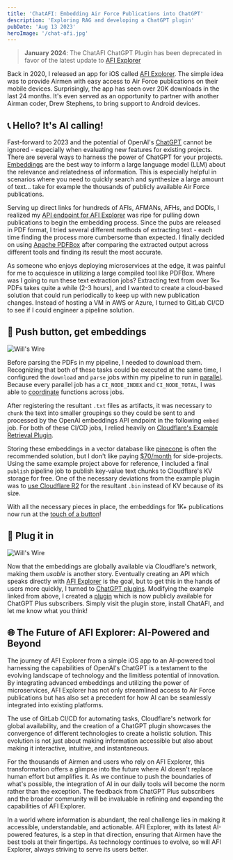 ```yaml
---
title: 'ChatAFI: Embedding Air Force Publications into ChatGPT'
description: 'Exploring RAG and developing a ChatGPT plugin'
pubDate: 'Aug 13 2023'
heroImage: '/chat-afi.jpg'
---
```


> **January 2024**: The ChatAFI ChatGPT Plugin has been deprecated in favor of the latest update to [AFI Explorer](https://afiexplorer.com)

Back in 2020, I released an app for iOS called [AFI Explorer](tab:https://apps.apple.com/us/app/afi-explorer/id1564964107). The simple idea was to provide Airmen with easy access to Air Force publications on their mobile devices. Surprisingly, the app has seen over 20K downloads in the last 24 months. It's even served as an opportunity to partner with another Airman coder, Drew Stephens, to bring support to Android devices.

## 📞 Hello? It's AI calling!

Fast-forward to 2023 and the potential of OpenAI's [ChatGPT](tab:https://openai.com/chatgpt) cannot be ignored - especially when evaluating new features for existing projects. There are several ways to harness the power of ChatGPT for your projects. [Embeddings](tab:https://platform.openai.com/docs/guides/embeddings/what-are-embeddings) are the best way to inform a large language model (LLM) about the relevance and relatedness of information. This is especially helpful in scenarios where you need to quickly search and synthesize a large amount of text... take for example the thousands of publicly available Air Force publications.

Serving up direct links for hundreds of AFIs, AFMANs, AFHs, and DODIs, I realized my [API endpoint for AFI Explorer](tab:https://api.afiexplorer.com/v2/) was ripe for pulling down publications to begin the embedding process. Since the pubs are released in PDF format, I tried several different methods of extracting text - each time finding the process more cumbersome than expected. I finally decided on using [Apache PDFBox](tab:https://pdfbox.apache.org) after comparing the extracted output across different tools and finding its result the most accurate.

As someone who enjoys deploying microservices at the edge, it was painful for me to acquiesce in utilizing a large compiled tool like PDFBox. Where was I going to run these text extraction jobs? Extracting text from over 1k+ PDFs takes quite a while (2-3 hours), and I wanted to create a cloud-based solution that could run periodically to keep up with new publication changes. Instead of hosting a VM in AWS or Azure, I turned to GitLab CI/CD to see if I could engineer a pipeline solution.

## 🎰 Push button, get embeddings

![Will's Wire](https://assets.willswire.com/blog/chatafi/pipeline.jpeg)

Before parsing the PDFs in my pipeline, I needed to download them. Recognizing that both of these tasks could be executed at the same time, I configured the `download` and `parse` jobs within my pipeline to run in [parallel](tab:https://docs.gitlab.com/ee/ci/yaml/#parallel). Because every parallel job has a `CI_NODE_INDEX` and `CI_NODE_TOTAL`, I was able to [coordinate](tab:https://gitlab.com/willswire/chat-afi/-/blob/v0.0.1/collector/src/download.js?ref_type=tags#L32) functions across jobs.

After registering the resultant `.txt` files as artifacts, it was necessary to `chunk` the text into smaller groupings so they could be sent to and processed by the OpenAI embeddings API endpoint in the following `embed` job. For both of these CI/CD jobs, I relied heavily on [Cloudflare's Example Retrieval Plugin](tab:https://github.com/cloudflare/chatgpt-plugin/tree/main/example-retrieval-plugin/scripts).

Storing these embeddings in a vector database like [pinecone](tab:https://www.pinecone.io) is often the recommended solution, but I don't like paying [$70/month](tab:https://www.pinecone.io/pricing/) for side-projects. Using the same example project above for reference, I included a final `publish` pipeline job to publish key-value text chunks to Cloudflare's KV storage for free. One of the necessary deviations from the example plugin was to [use Cloudflare R2](tab:https://gitlab.com/willswire/chat-afi/-/blob/v0.0.1/.gitlab-ci.yml?ref_type=tags#L71) for the resultant `.bin` instead of KV because of its size.

With all the necessary pieces in place, the embeddings for 1K+ publications now run at the [touch of a button](tab:https://gitlab.com/willswire/chat-afi/-/pipelines/1021210507)!

## 🔌 Plug it in

![Will's Wire](https://assets.willswire.com/blog/chatafi/plugin.png)

Now that the embeddings are globally available via Cloudflare's network, making them *usable* is another story. Eventually creating an API which speaks directly with [AFI Explorer](tab:https://apps.apple.com/us/app/afi-explorer/id1564964107) is the goal, but to get this in the hands of users more quickly, I turned to [ChatGPT plugins](tab:https://openai.com/blog/chatgpt-plugins). Modifying the example linked from above, I created a [plugin](tab:https://gitlab.com/willswire/chat-afi/-/blob/v0.0.1/plugin) which is now publicly available for ChatGPT Plus subscribers. Simply visit the plugin store, install ChatAFI, and let me know what you think!

## 🌐 The Future of AFI Explorer: AI-Powered and Beyond

The journey of AFI Explorer from a simple iOS app to an AI-powered tool harnessing the capabilities of OpenAI's ChatGPT is a testament to the evolving landscape of technology and the limitless potential of innovation. By integrating advanced embeddings and utilizing the power of microservices, AFI Explorer has not only streamlined access to Air Force publications but has also set a precedent for how AI can be seamlessly integrated into existing platforms.

The use of GitLab CI/CD for automating tasks, Cloudflare's network for global availability, and the creation of a ChatGPT plugin showcases the convergence of different technologies to create a holistic solution. This evolution is not just about making information accessible but also about making it interactive, intuitive, and instantaneous.

For the thousands of Airmen and users who rely on AFI Explorer, this transformation offers a glimpse into the future where AI doesn't replace human effort but amplifies it. As we continue to push the boundaries of what's possible, the integration of AI in our daily tools will become the norm rather than the exception. The feedback from ChatGPT Plus subscribers and the broader community will be invaluable in refining and expanding the capabilities of AFI Explorer.

In a world where information is abundant, the real challenge lies in making it accessible, understandable, and actionable. AFI Explorer, with its latest AI-powered features, is a step in that direction, ensuring that Airmen have the best tools at their fingertips. As technology continues to evolve, so will AFI Explorer, always striving to serve its users better.